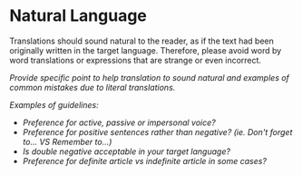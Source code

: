 # Natural Language

Translations should sound natural to the reader, as if the text had been originally written in the target language. Therefore, please avoid word by word translations or expressions that are strange or even incorrect.

*Provide specific point to help translation to sound natural and examples of common mistakes due to literal translations.*

*Examples of guidelines:*

- *Preference for active, passive or impersonal voice?*
- *Preference for positive sentences rather than negative? (ie. Don't forget to... VS Remember to...)*
- *Is double negative acceptable in your target language?*
- *Preference for definite article vs indefinite article in some cases?*
